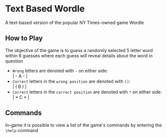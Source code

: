 # Text Based Wordle
A text-based version of the popular NY Times-owned game Wordle

## How to Play
The objective of the game is to guess a randomly selected 5 letter word within 6 guesses where each guess will reveal details about the word in question
- `Wrong` letters are denoted with `-` on either side:
\
| - A - |
- `Correct` letters in the `wrong position` are denoted with `()`:
\
| ( B ) |
- `Correct` letters in the `correct position` are denoted with `*` on either side:
\
| * C * |

## Commands
In-game it is possible to view a list of the game's commands by entering the `\help` command
